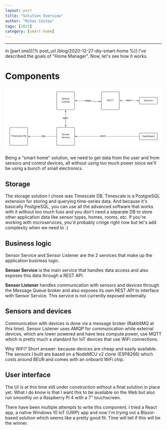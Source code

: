```yaml
---
layout: post
title: "Solution Overview"
author: "Mihai Costea"
tags: [2021]
category: [smart-home]
---
```


***

In [part one]({% post_url /blog/2020-12-27-diy-smart-home %}) I've described the goals of "Home Manager". Now, let's see how it works.

# Components
![](/assets/img/home-manager-high-level.png)

Being a "smart home" solution, we need to get data from the user and from sensors and control devices, all without using too much power since we'll be using a bunch of small electronics.

## Storage
The storage solution I chose was Timescale DB. Timescale is a PostgreSQL extension for storing and querying time-series data. And because it's basically PostgreSQL, you can use all the advanced software that works with it without too much fuss and you don't need a separate DB to store other application data like sensor types, homes, rooms, etc. If you're working with microservices, you'd probably cringe right now but let's add complexity when we need to :)

## Business logic
Sensor Service and Sensor Listener are the 2 services that make up the application business logic.

**Sensor Service** is the main service that handles data access and also exposes this data through a REST API.

**Sensor Listener** handles communication with sensors and devices through the Message Queue broker and also exposes its own REST API to interface with Sensor Service. This service is not currently exposed externally.

## Sensors and devices
Communication with devices is done via a message broker (RabbitMQ at this time). Sensor Listener uses AMQP for communication while external devices, which are lower powered and have less compute power, use MQTT which is pretty much a standard for IoT devices that use WiFi connections.

Why WiFi? Short answer: because devices are cheap and easily available. The sensors I built are based on a NodeMCU v2 clone (ESP8266) which costs around 8EUR and comes with an onboard WiFi chip.

## User interface
The UI is at this time still under construction without a final solution in place yet. What I do know is that I want this to be available on the Web but also run smoothly on a Raspberry Pi 4 with a 7" touchscreen.

There have been multiple attempts to write this component. I tried a React app, a native Windows 10 IoT (UWP) app and now I'm trying out a Blazor-based solution which seems like a pretty good fit. Time will tell if this will be the winner.
